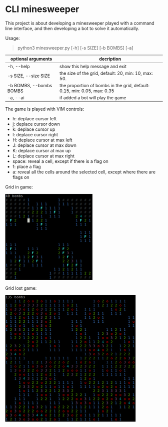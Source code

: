 # CLI minesweeper

This project is about developing a minesweeper played with a command line interface, and then developing a bot to solve it automatically.

Usage:
> python3 minesweeper.py [-h] [-s SIZE] [-b BOMBS] [-a]

optional arguments | decription
--- | ---
-h, --help              | show this help message and exit
-s SIZE, --size SIZE    | the size of the grid, default: 20, min: 10, max: 50.
-b BOMBS, --bombs BOMBS | the proportion of bombs in the grid, default: 0.15, min: 0.05, max: 0.35
-a, --ai | if added a bot will play the game

The game is played with VIM controls:
* h: deplace cursor left
* j: deplace cursor down
* k: deplace cursor up
* l: deplace cursor right
* H: deplace cursor at max left
* J: deplace cursor at max down
* K: deplace cursor at max up
* L: deplace cursor at max right
* space: reveal a cell, except if there is a flag on
* f: place a flag
* a: reveal all the cells around the selected cell, except where there are flags on

Grid in game:

![grid 20 by 20](20_20.png "Grid 20 by 20")

Grid lost game:

![grid 30 by 30](30_30.png "Grid 30 by 30")
